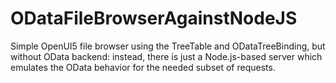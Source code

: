 # ODataFileBrowserAgainstNodeJS
Simple OpenUI5 file browser using the TreeTable and ODataTreeBinding, but without OData backend: instead, there is just a Node.js-based server which emulates the OData behavior for the needed subset of requests.

